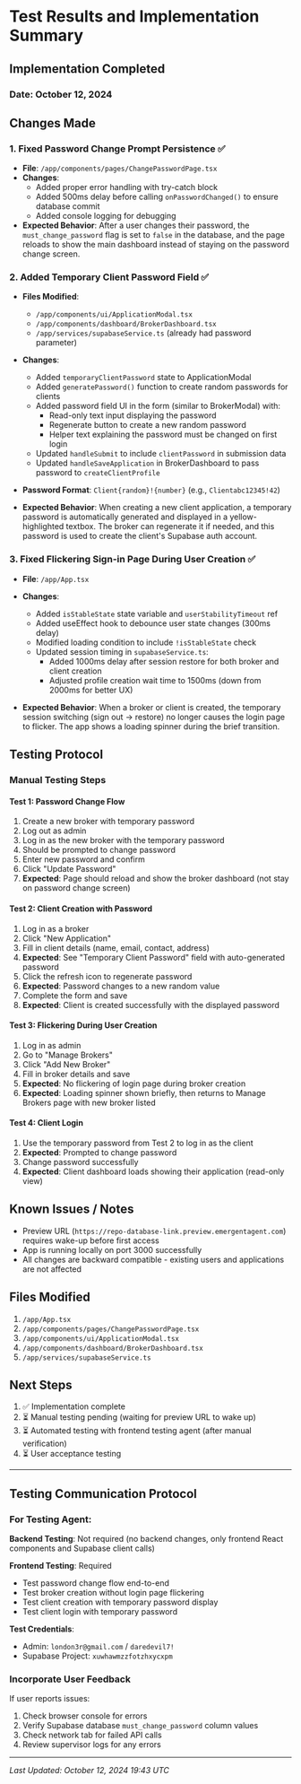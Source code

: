 # Test Results and Implementation Summary

## Implementation Completed

### Date: October 12, 2024

## Changes Made

### 1. **Fixed Password Change Prompt Persistence** ✅
- **File**: `/app/components/pages/ChangePasswordPage.tsx`
- **Changes**:
  - Added proper error handling with try-catch block
  - Added 500ms delay before calling `onPasswordChanged()` to ensure database commit
  - Added console logging for debugging
- **Expected Behavior**: After a user changes their password, the `must_change_password` flag is set to `false` in the database, and the page reloads to show the main dashboard instead of staying on the password change screen.

### 2. **Added Temporary Client Password Field** ✅
- **Files Modified**:
  - `/app/components/ui/ApplicationModal.tsx`
  - `/app/components/dashboard/BrokerDashboard.tsx`
  - `/app/services/supabaseService.ts` (already had password parameter)
  
- **Changes**:
  - Added `temporaryClientPassword` state to ApplicationModal
  - Added `generatePassword()` function to create random passwords for clients
  - Added password field UI in the form (similar to BrokerModal) with:
    - Read-only text input displaying the password
    - Regenerate button to create a new random password
    - Helper text explaining the password must be changed on first login
  - Updated `handleSubmit` to include `clientPassword` in submission data
  - Updated `handleSaveApplication` in BrokerDashboard to pass password to `createClientProfile`
  
- **Password Format**: `Client{random}!{number}` (e.g., `Clientabc12345!42`)
- **Expected Behavior**: When creating a new client application, a temporary password is automatically generated and displayed in a yellow-highlighted textbox. The broker can regenerate it if needed, and this password is used to create the client's Supabase auth account.

### 3. **Fixed Flickering Sign-in Page During User Creation** ✅
- **File**: `/app/App.tsx`
- **Changes**:
  - Added `isStableState` state variable and `userStabilityTimeout` ref
  - Added useEffect hook to debounce user state changes (300ms delay)
  - Modified loading condition to include `!isStableState` check
  - Updated session timing in `supabaseService.ts`:
    - Added 1000ms delay after session restore for both broker and client creation
    - Adjusted profile creation wait time to 1500ms (down from 2000ms for better UX)
  
- **Expected Behavior**: When a broker or client is created, the temporary session switching (sign out → restore) no longer causes the login page to flicker. The app shows a loading spinner during the brief transition.

## Testing Protocol

### Manual Testing Steps

#### Test 1: Password Change Flow
1. Create a new broker with temporary password
2. Log out as admin
3. Log in as the new broker with the temporary password
4. Should be prompted to change password
5. Enter new password and confirm
6. Click "Update Password"
7. **Expected**: Page should reload and show the broker dashboard (not stay on password change screen)

#### Test 2: Client Creation with Password
1. Log in as a broker
2. Click "New Application"
3. Fill in client details (name, email, contact, address)
4. **Expected**: See "Temporary Client Password" field with auto-generated password
5. Click the refresh icon to regenerate password
6. **Expected**: Password changes to a new random value
7. Complete the form and save
8. **Expected**: Client is created successfully with the displayed password

#### Test 3: Flickering During User Creation
1. Log in as admin
2. Go to "Manage Brokers"
3. Click "Add New Broker"
4. Fill in broker details and save
5. **Expected**: No flickering of login page during broker creation
6. **Expected**: Loading spinner shown briefly, then returns to Manage Brokers page with new broker listed

#### Test 4: Client Login
1. Use the temporary password from Test 2 to log in as the client
2. **Expected**: Prompted to change password
3. Change password successfully
4. **Expected**: Client dashboard loads showing their application (read-only view)

## Known Issues / Notes

- Preview URL (`https://repo-database-link.preview.emergentagent.com`) requires wake-up before first access
- App is running locally on port 3000 successfully
- All changes are backward compatible - existing users and applications are not affected

## Files Modified

1. `/app/App.tsx`
2. `/app/components/pages/ChangePasswordPage.tsx`
3. `/app/components/ui/ApplicationModal.tsx`
4. `/app/components/dashboard/BrokerDashboard.tsx`
5. `/app/services/supabaseService.ts`

## Next Steps

1. ✅ Implementation complete
2. ⏳ Manual testing pending (waiting for preview URL to wake up)
3. ⏳ Automated testing with frontend testing agent (after manual verification)
4. ⏳ User acceptance testing

---

## Testing Communication Protocol

### For Testing Agent:

**Backend Testing**: Not required (no backend changes, only frontend React components and Supabase client calls)

**Frontend Testing**: Required
- Test password change flow end-to-end
- Test broker creation without login page flickering
- Test client creation with temporary password display
- Test client login with temporary password

**Test Credentials**:
- Admin: `london3r@gmail.com` / `daredevil7!`
- Supabase Project: `xuwhawmzzfotzhxycxpm`

### Incorporate User Feedback

If user reports issues:
1. Check browser console for errors
2. Verify Supabase database `must_change_password` column values
3. Check network tab for failed API calls
4. Review supervisor logs for any errors

---

*Last Updated: October 12, 2024 19:43 UTC*
